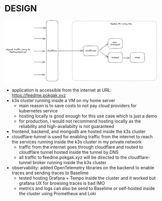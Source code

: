 # DESIGN

![](feedme-design.png)

* application is accessible from the internet at URL: https://feedme.pokgak.xyz
* k3s cluster running inside a VM on my home server
    - main reason is to save costs to not pay cloud providers for kubernetes service
    - hosting locally is good enough for this use case which is just a demo
    - for production, i would not recommend hosting locally as the reliability and high-availabilty is not guaranteed
* frontend, backend, and mongodb are hosted inside the k3s cluster
* cloudflare-tunnel is used for enabling traffic from the internet to reach the services running inside the k3s cluster in my private network
    * traffic from the internet goes through cloudflare and routed to cloudflare tunnel hosted inside the tunnel by DNS
    * all traffic to feedme.pokgak.xyz will be directed to the cloudflare-tunnel broker running inside the k3s cluster
* observability: added OpenTelemetry libraries on the backend to enable traces and sending traces to Baselime
    * tested hosting Grafana + Tempo inside the cluster and it worked but grafana UX for browsing traces is bad IMO
    * metrics and logs can also be send to Baselime or self-hosted inside the cluster using Prometheus and Loki
